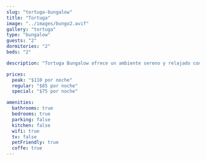 ```yaml
---
slug: "tortuga-bungalow"
title: "Tortuga"
image: "../images/bungo2.avif"
gallery: "tortuga"
type: "bungalow"
guests: "2"
dormitories: "2"
beds: "2"

description: "Tortuga Bungalow ofrece un ambiente sereno y relajado con acceso directo a la playa. Con un diseño rústico, una acogedora habitación y un espacioso baño privado, es la opción ideal para parejas o viajeros solos que buscan relajarse y disfrutar de la tranquilidad de Playa Blanca."

prices:
  peak: "$110 por noche"
  regular: "$85 por noche"
  special: "$75 por noche"

amenities:
  bathrooms: true
  bedrooms: true
  parking: false
  kitchen: false
  wifi: true
  tv: false
  petFriendly: true
  coffe: true
---
```

